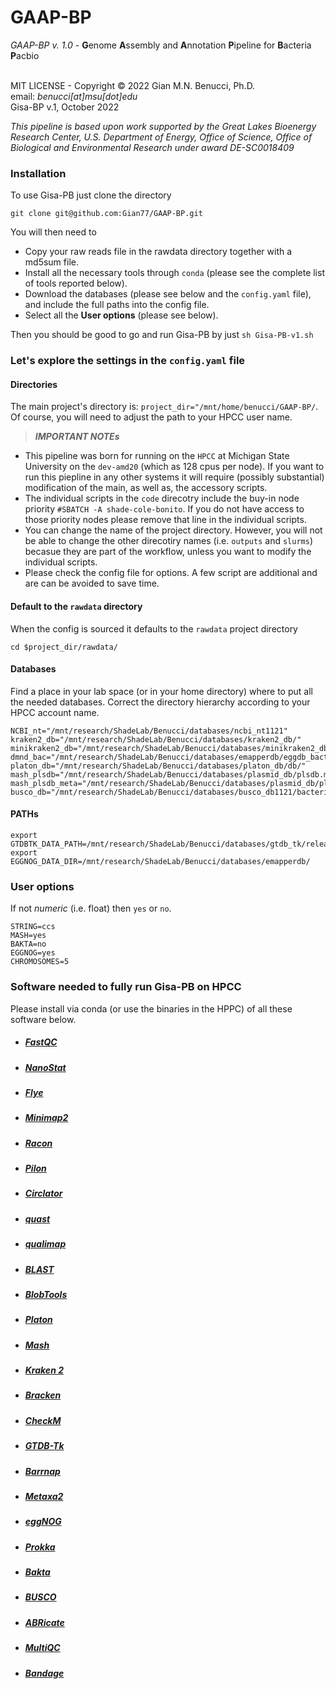 # **GAAP-BP**

*GAAP-BP v. 1.0* - **G**enome **A**ssembly and **A**nnotation **P**ipeline for **B**acteria **P**acbio<br>
<br>

MIT LICENSE - Copyright © 2022 Gian M.N. Benucci, Ph.D.<br>
email: *benucci[at]msu[dot]edu*<br>
Gisa-BP v.1, October 2022<br>

*This pipeline is based upon work supported by the Great Lakes Bioenergy Research Center,
U.S. Department of Energy, Office of Science, Office of Biological and Environmental 
Research under award DE-SC0018409*

### **Installation**

To use Gisa-PB just clone the directory 
```
git clone git@github.com:Gian77/GAAP-BP.git
```
You will then need to 
* Copy your raw reads file in the rawdata directory together with a md5sum file.
* Install all the necessary tools through `conda` (please see the complete list of tools reported below).
* Download the databases (please see below and the `config.yaml` file), and include the full paths into the config file.
* Select all the **User options** (please see below).

Then you should be good to go and run Gisa-PB by just 
`sh Gisa-PB-v1.sh`

### **Let's explore the settings in the `config.yaml` file**

#### **Directories**
The main project's directory is: `project_dir="/mnt/home/benucci/GAAP-BP/`. Of course, you will need to adjust the path to your HPCC user name. 

> **_IMPORTANT NOTEs_**<br> 
* This pipeline was born for running on the `HPCC` at Michigan State University on the `dev-amd20` (which as 128 cpus per node). If you want to run this piepline in any other systems it will require (possibly substantial) modification of the main, as well as, the accessory scripts.
* The individual scripts in the `code` direcotry include the buy-in node priority `#SBATCH -A shade-cole-bonito`. If you do not have access to those priority nodes please remove that line in the individual scripts.
* You can change the name of the project directory. However, you will not be able to change the other direcotiry names (i.e. `outputs` and `slurms`) becasue they are part of the workflow, unless you want to modify the individual scripts.
* Please check the config file for options. A few script are additional and are can be avoided to save time.

#### **Default to the `rawdata` directory**
When the config is sourced it defaults to the `rawdata` project directory
```
cd $project_dir/rawdata/
```

#### **Databases**
Find a place in your lab space (or in your home directory) where to put all the needed databases.
Correct the directory hierarchy according to your HPCC account name.
```
NCBI_nt="/mnt/research/ShadeLab/Benucci/databases/ncbi_nt1121"
kraken2_db="/mnt/research/ShadeLab/Benucci/databases/kraken2_db/"
minikraken2_db="/mnt/research/ShadeLab/Benucci/databases/minikraken2_db/"
dmnd_bac="/mnt/research/ShadeLab/Benucci/databases/emapperdb/eggdb_bacteria.dmnd"
platon_db="/mnt/research/ShadeLab/Benucci/databases/platon_db/db/"
mash_plsdb="/mnt/research/ShadeLab/Benucci/databases/plasmid_db/plsdb.msh"
mash_plsdb_meta="/mnt/research/ShadeLab/Benucci/databases/plasmid_db/plsdb.tsv"
busco_db="/mnt/research/ShadeLab/Benucci/databases/busco_db1121/bacteria_odb10"
```
#### **PATHs**
```
export GTDBTK_DATA_PATH=/mnt/research/ShadeLab/Benucci/databases/gtdb_tk/release207_v2
export EGGNOG_DATA_DIR=/mnt/research/ShadeLab/Benucci/databases/emapperdb/
```

### **User options**
If not *numeric* (i.e. float) then `yes` or `no`.

```
STRING=ccs
MASH=yes
BAKTA=no
EGGNOG=yes
CHROMOSOMES=5
```

### **Software needed to fully run Gisa-PB on HPCC**

Please install via conda (or use the binaries in the HPPC) of all these software below. 
* ##### [FastQC](https://www.bioinformatics.babraham.ac.uk/projects/fastqc/)
* ##### [NanoStat](https://github.com/wdecoster/nanostat)
* ##### [Flye](https://github.com/fenderglass/Flye)
* ##### [Minimap2](https://github.com/lh3/minimap2)
* ##### [Racon](https://github.com/isovic/racon)
* ##### [Pilon](https://github.com/broadinstitute/pilon/wiki)
* ##### [Circlator](https://sanger-pathogens.github.io/circlator/)
* ##### [quast](http://bioinf.spbau.ru/quast)
* ##### [qualimap](https://github.com/EagleGenomics-cookbooks/QualiMap)
* ##### [BLAST](https://blast.ncbi.nlm.nih.gov/Blast.cgi?PAGE_TYPE=BlastDocs)
* ##### [BlobTools](https://github.com/DRL/blobtools)
* ##### [Platon](https://github.com/oschwengers/platon)
* ##### [Mash](https://github.com/marbl/Mash)
* ##### [Kraken 2](https://ccb.jhu.edu/software/kraken2/)
* ##### [Bracken](https://github.com/jenniferlu717/Bracken)
* ##### [CheckM](https://ecogenomics.github.io/CheckM/)
* ##### [GTDB-Tk](https://github.com/Ecogenomics/GTDBTk)
* ##### [Barrnap](https://github.com/tseemann/barrnap)
* ##### [Metaxa2](https://microbiology.se/software/metaxa2/)
* ##### [eggNOG](https://github.com/eggnogdb)
* ##### [Prokka](https://github.com/tseemann/prokka)
* ##### [Bakta](https://github.com/oschwengers/bakta)
* ##### [BUSCO](https://busco.ezlab.org/)
* ##### [ABRicate](https://github.com/tseemann/abricate)
* ##### [MultiQC](https://github.com/ewels/MultiQC)
* ##### [Bandage](https://github.com/rrwick/Bandage)

